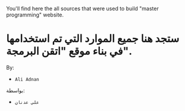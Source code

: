 You'll find here the all sources that were used to build "master programming" website.

ستجد هنا جميع الموارد التي تم استخدامها في بناء موقع "اتقن البرمجة".
====
By:
- `Ali Adnan`

بواسطة:
- `علي عدنان`
